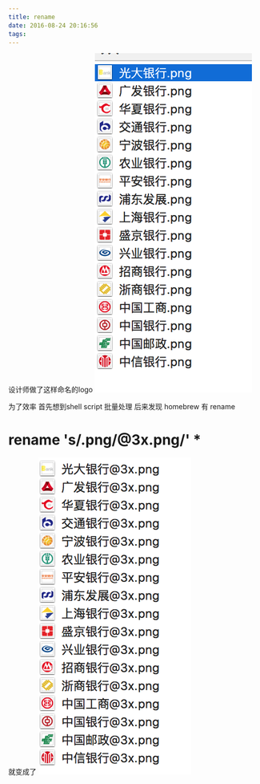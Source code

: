 ```yaml
---
title: rename
date: 2016-08-24 20:16:56
tags:
---
```


 设计师做了这样命名的logo
   ![银行原图](/images/blogImage/银行原图.png)
   
  为了效率 
  首先想到shell script 批量处理
  后来发现 homebrew 有 rename
  
#   rename 's/\.png/\@3x.png/' *

就变成了
   ![银行改后图](/images/blogImage/银行改后图.png)

